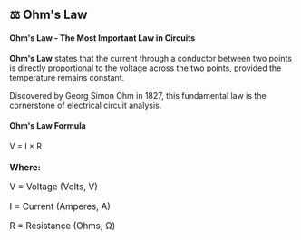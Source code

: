 <!-- OHM'S LAW SECTION -->
<div id="ohms" class="section">
                <div class="module">
                    <h2>⚖️ Ohm's Law</h2>
                    
<div class="definition-card">
                        <h4>Ohm's Law - The Most Important Law in Circuits</h4>
                        <p><strong>Ohm's Law</strong> states that the current through a conductor between two points is directly proportional to the voltage across the two points, provided the temperature remains constant.</p>
                        <p style="margin-top: 15px;">Discovered by Georg Simon Ohm in 1827, this fundamental law is the cornerstone of electrical circuit analysis.</p>
                    </div>
                    
<div class="formula-box">
                        <h4>Ohm's Law Formula</h4>
                        <div class="formula">V = I × R</div>
                        <div style="margin-top: 20px; font-size: 1.1em;">
                            <p><strong>Where:</strong></p>
                            <p>V = Voltage (Volts, V)</p>
                            <p>I = Current (Amperes, A)</p>
                            <p>R = Resistance (Ohms, Ω)</p>
                        </div>
                        
